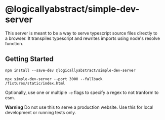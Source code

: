 # @logicallyabstract/simple-dev-server

This server is meant to be a way to serve typescript source files directly to a browser. It transpiles typescript and rewrites imports using node's resolve function.

## Getting Started

`npm install --save-dev @logicallyabstract/simple-dev-server`

`npx simple-dev-server --port 3000 --fallback /fixtures/static/index.html`

Optionally, use one or multiple `-e` flags to specify a regex to not tranform to esm.

**Warning** Do not use this to serve a production website. Use this for local development or running tests only.
